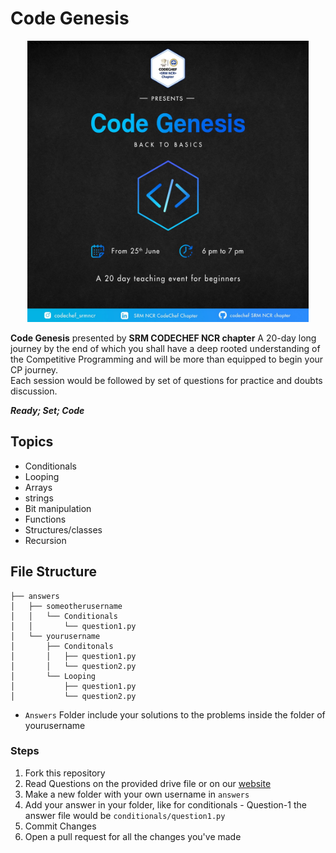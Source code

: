 # Code Genesis
<p align="center">
  <img width="450" height="auto" src="./.github/poster.jpeg">
</p>

**Code Genesis** presented by **SRM CODECHEF NCR chapter** 
A 20-day long journey by the end of which you shall have a deep rooted understanding of the Competitive Programming and will be more than equipped to begin your CP journey. <br>
Each session would be followed by set of questions for practice and doubts discussion.

***Ready; Set; Code***

## Topics
* Conditionals
* Looping 
* Arrays 
* strings
* Bit manipulation
* Functions 
* Structures/classes
* Recursion


## File Structure
```
├── answers
│   ├── someotherusername
│   │   └── Conditionals
│   │       └── question1.py
│   └── yourusername
│       ├── Conditonals
│       │   ├── question1.py
│       │   └── question2.py
│       └── Looping
│           ├── question1.py
│           └── question2.py
```

* `Answers` Folder include your solutions to the problems inside the folder of yourusername

### Steps
1. Fork this repository
2. Read Questions on the provided drive file or on our [website](https://codechef-srm-ncr-chapter.github.io/Code-Genesis)
3. Make a new folder with your own username in `answers`
4. Add your answer in your folder, like for conditionals - Question-1 the answer file would be `conditionals/question1.py`
5. Commit Changes
6. Open a pull request for all the changes you've made
